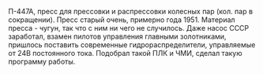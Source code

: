 П-447А, пресс для прессовки и распрессовки колесных пар (кол. пар в сокращении). Пресс старый очень, примерно года 1951.
Материал пресса - чугун, так что с ним ни чего не случилось. Даже насос СССР заработал, взамен пилотов управления главными золотниками,
пришлось поставить современные гидрораспределители, управляемые от 24В постоянного тока.
Подобрал такой ПЛК и ЧМИ, сделал такую программу работы.

